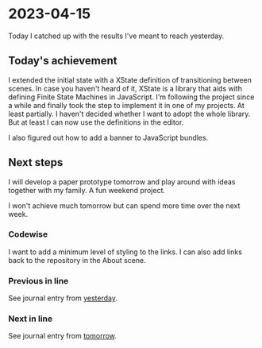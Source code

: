 # 2023-04-15

Today I catched up with the results I've meant to reach yesterday.

## Today's achievement

I extended the initial state with a XState definition of transitioning between
scenes. In case you haven't heard of it, XState is a library that aids with
defining Finite State Machines in JavaScript.
I'm following the project since a while and finally took the step to implement
it in one of my projects. At least partially. I haven't decided whether I want
to adopt the whole library.
But at least I can now use the definitions in the editor.

I also figured out how to add a banner to JavaScript bundles.

## Next steps

I will develop a paper prototype tomorrow and play around with ideas together
with my family. A fun weekend project.

I won't achieve much tomorrow but can spend more time over the next week.

### Codewise

I want to add a minimum level of styling to the links.
I can also add links back to the repository in the About scene.

### Previous in line

See journal entry from [yesterday](./2023-04-14.md).

### Next in line

See journal entry from [tomorrow](./2023-04-16.md).
